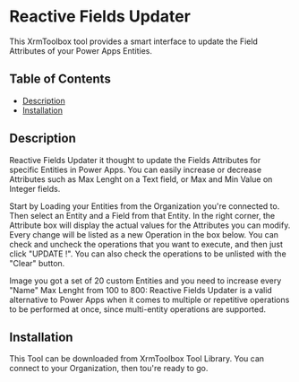 # Reactive Fields Updater

This XrmToolbox tool provides a smart interface to update the Field Attributes of your Power Apps Entities.

## Table of Contents

- [Description](#description)
- [Installation](#installation)

## Description

Reactive Fields Updater it thought to update the Fields Attributes for specific Entities in Power Apps.
You can easily increase or decrease Attributes such as Max Lenght on a Text field, or Max and Min Value on Integer fields.

Start by Loading your Entities from the Organization you're connected to.
Then select an Entity and a Field from that Entity. In the right corner, the Attribute box will display the actual values for the Attributes you can modify.
Every change will be listed as a new Operation in the box below.
You can check and uncheck the operations that you want to execute, and then just click "UPDATE !". You can also check the operations to be unlisted with the "Clear" button.

Image you got a set of 20 custom Entities and you need to increase every "Name" Max Lenght from 100 to 800:
Reactive Fields Updater is a valid alternative to Power Apps when it comes to multiple or repetitive operations to be performed at once, since multi-entity operations are supported.

## Installation

This Tool can be downloaded from XrmToolbox Tool Library. You can connect to your Organization, then tou're ready to go.


